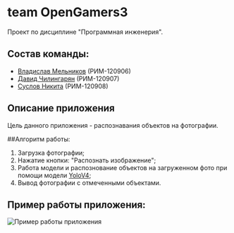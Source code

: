 # team OpenGamers3
Проект по дисциплине "Программная инженерия".

## Состав команды:
* [Владислав Мельников](https://github.com/whatisloveam) (РИМ-120906)
* [Давид Чилингарян](https://github.com/DavidChili34) (РИМ-120907)
* [Суслов Никита](https://github.com/SSLV90) (РИМ-120908)

## Описание приложения
Цель данного приложения - распознавания объектов на фотографии.

##Алгоритм работы:
1. Загрузка фотографии;
2. Нажатие кнопки: "Распознать изображение";
3. Работа модели и распознование объектов на загруженном фото при помощи модели [YoloV4](https://arxiv.org/abs/2004.10934);
4. Вывод фотографии с отмеченными объектами.

## Пример работы приложения:
![Пример работы приложения](example.gif)

